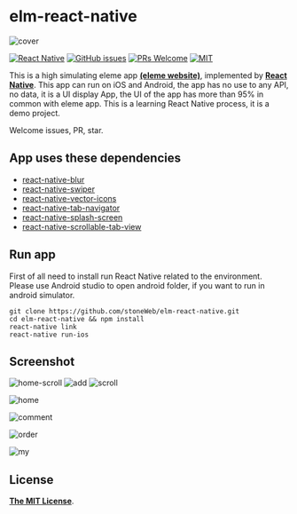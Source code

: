 # elm-react-native

![cover](screenshots/cover.png)

[![React Native](https://img.shields.io/badge/react--native-v0.40.x-05A5D1.svg)](https://facebook.github.io/react-native)
[![GitHub issues](https://img.shields.io/github/issues/stoneWeb/elm-react-native.svg)](https://github.com/stoneWeb/elm-react-native)
[![PRs Welcome](https://img.shields.io/badge/PRs-welcome-brightgreen.svg)](https://github.com/attentiveness/reading/pulls)
[![MIT](https://img.shields.io/dub/l/vibe-d.svg)](http://opensource.org/licenses/MIT)

This is a high simulating eleme app [**(eleme website)**](https://www.ele.me/), implemented by [**React Native**](http://facebook.github.io/react-native/). This app can run on iOS and Android, the app has no use to any API, no data, it is a UI display App, the UI of the app has more than 95% in common with eleme app. This is a learning React Native process, it is a demo project.

Welcome issues, PR, star.

## App uses these dependencies
- [react-native-blur](https://github.com/react-native-fellowship/react-native-blur)
- [react-native-swiper](https://github.com/leecade/react-native-swiper)
- [react-native-vector-icons](https://github.com/oblador/react-native-vector-icons)
- [react-native-tab-navigator](https://github.com/exponent/react-native-tab-navigator)
- [react-native-splash-screen](https://github.com/crazycodeboy/react-native-splash-screen)
- [react-native-scrollable-tab-view](https://github.com/skv-headless/react-native-scrollable-tab-view)

## Run app
First of all need to install run React Native related to the environment. Please use Android studio to open android folder, if you want to run in android simulator.
```
git clone https://github.com/stoneWeb/elm-react-native.git
cd elm-react-native && npm install
react-native link
react-native run-ios
```


## Screenshot

![home-scroll](screenshots/home-scroll.gif)
![add](screenshots/add.gif)
![scroll](screenshots/scroll.gif)

![home](screenshots/home.png)

![comment](screenshots/comment.png)

![order](screenshots/order.png)

![my](screenshots/my.png)

## License

[**The MIT License**](http://opensource.org/licenses/MIT).
